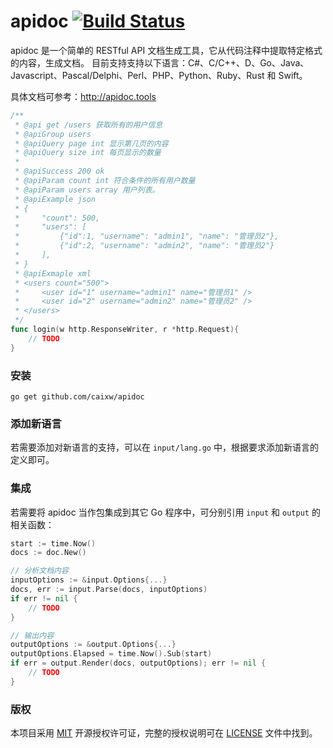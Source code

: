 apidoc [![Build Status](https://travis-ci.org/caixw/apidoc.svg?branch=master)](https://travis-ci.org/caixw/apidoc)
======

apidoc 是一个简单的 RESTful API 文档生成工具，它从代码注释中提取特定格式的内容，生成文档。
目前支持支持以下语言：C#、C/C++、D、Go、Java、Javascript、Pascal/Delphi、Perl、PHP、Python、Ruby、Rust 和 Swift。

具体文档可参考：http://apidoc.tools

```go
/**
 * @api get /users 获取所有的用户信息
 * @apiGroup users
 * @apiQuery page int 显示第几页的内容
 * @apiQuery size int 每页显示的数量
 *
 * @apiSuccess 200 ok
 * @apiParam count int 符合条件的所有用户数量
 * @apiParam users array 用户列表。
 * @apiExample json
 * {
 *     "count": 500,
 *     "users": [
 *         {"id":1, "username": "admin1", "name": "管理员2"},
 *         {"id":2, "username": "admin2", "name": "管理员2"}
 *     ],
 * }
 * @apiExmaple xml
 * <users count="500">
 *     <user id="1" username="admin1" name="管理员1" />
 *     <user id="2" username="admin2" name="管理员2" />
 * </users>
 */
func login(w http.ResponseWriter, r *http.Request){
    // TODO
}
```



### 安装

```shell
go get github.com/caixw/apidoc
```



### 添加新语言

若需要添加对新语言的支持，可以在 `input/lang.go` 中，根据要求添加新语言的定义即可。



### 集成

若需要将 apidoc 当作包集成到其它 Go 程序中，可分别引用 `input` 和 `output` 的相关函数：

```go
start := time.Now()
docs := doc.New()

// 分析文档内容
inputOptions := &input.Options{...}
docs, err := input.Parse(docs, inputOptions)
if err != nil {
    // TODO
}

// 输出内容
outputOptions := &output.Options{...}
outputOptions.Elapsed = time.Now().Sub(start)
if err = output.Render(docs, outputOptions); err != nil {
    // TODO
}
```



### 版权

本项目采用 [MIT](https://opensource.org/licenses/MIT) 开源授权许可证，完整的授权说明可在 [LICENSE](LICENSE) 文件中找到。
